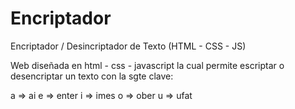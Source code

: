 # Encriptador
Encriptador / Desincriptador de Texto (HTML - CSS - JS)


Web diseñada en html - css - javascript la cual permite escriptar o desencriptar un texto con la sgte clave:

a => ai
e => enter
i => imes
o => ober
u => ufat

